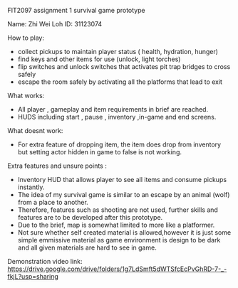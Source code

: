 FIT2097 assignment 1 survival game prototype

Name: Zhi Wei Loh   ID: 31123074

How to play: 
- collect pickups to maintain player status ( health, hydration, hunger)
- find keys and other items for use (unlock, light torches)
- flip switches and unlock switches that activates pit trap bridges to cross safely
- escape the room safely by activating all the platforms that lead to exit

What works:
- All player , gameplay and item requirements in brief are reached.
- HUDS including start , pause , inventory ,in-game and end screens.

What doesnt work:
- For extra feature of dropping item, the item does drop from inventory 
but setting actor hidden in game to false is not working.

Extra features and unsure points :
- Inventory HUD that allows player to see all items and consume pickups instantly.
- The idea of my survival game is similar to an escape by an animal (wolf) from a place to another.
- Therefore, features such as shooting are not used, further skills and features are to be developed after this prototype.
- Due to the brief, map is somewhat limited to more like a platformer.
- Not sure whether self created material is allowed,however it is just some simple emmissive material as 
game environment is design to be dark and all given materials are hard to see in game.

Demonstration video link:
https://drive.google.com/drive/folders/1g7LdSmft5dWTSfcEcPvGhRD-7-_-fkjL?usp=sharing
